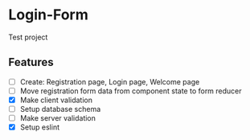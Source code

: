 # Login-Form

Test project

## Features

- [ ] Create: Registration page, Login page, Welcome page
- [ ] Move registration form data from component state to form reducer
- [x] Make client validation
- [ ] Setup database schema
- [ ] Make server validation
- [x] Setup eslint
